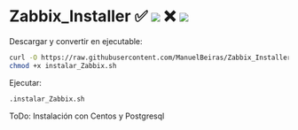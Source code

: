 # Zabbix_Installer ✅ ![](https://progress-bar.dev/90/?title=Ubuntu) ❌ ![](https://progress-bar.dev/10/?title=Centos)

Descargar y convertir en ejecutable:

```bash
curl -O https://raw.githubusercontent.com/ManuelBeiras/Zabbix_Installer/main/instalar_Zabbix.sh
chmod +x instalar_Zabbix.sh
```
Ejecutar:

```sh
.instalar_Zabbix.sh
```
ToDo: Instalación con Centos y Postgresql
